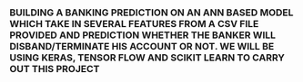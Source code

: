 ### BUILDING A BANKING PREDICTION ON AN ANN BASED MODEL WHICH TAKE IN SEVERAL FEATURES FROM A CSV FILE PROVIDED AND PREDICTION WHETHER THE BANKER WILL DISBAND/TERMINATE HIS ACCOUNT OR NOT. WE WILL BE USING KERAS, TENSOR FLOW AND SCIKIT LEARN TO CARRY OUT THIS PROJECT
